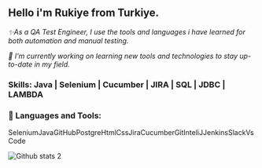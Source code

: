   ## Hello i'm Rukiye from Turkiye. 

_✨As a QA Test Engineer, I use the tools and languages i have learned for both automation and manual testing._

_🔭 I'm currently working on learning new tools and technologies to stay up-to-date in my field._

### Skills: Java | Selenium | Cucumber | JIRA | SQL | JDBC | LAMBDA

### 🔧 Languages and Tools:
SeleniumJavaGitHubPostgreHtmlCssJiraCucumberGitInteliJJenkinsSlackVsCode





![Github stats 2](https://github-readme-stats.vercel.app/api?username=rukiyedoganay&show_icons=true&theme=radical)

<!--
**rukiyedoganay/rukiyedoganay** is a ✨ _special_ ✨ repository because its `README.md` (this file) appears on your GitHub profile.

Here are some ideas to get you started:

- 🔭 I’m currently working on ...
- 🌱 I’m currently learning ...
- 👯 I’m looking to collaborate on ...
- 🤔 I’m looking for help with ...
- 💬 Ask me about ...
- 📫 How to reach me: ...
- 😄 Pronouns: ...
- ⚡ Fun fact: ...
-->

